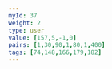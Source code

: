 ```yaml
---
myId: 37
weight: 2
type: user
value: [157,5,-1,0]
pairs: [1,30,90,1,80,1,400]
tags: [74,148,166,179,182]
---
```

